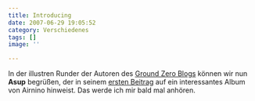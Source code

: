 ```yaml
---
title: Introducing
date: 2007-06-29 19:05:52
category: Verschiedenes
tags: []
image: ''

---
```


In der illustren Runder der Autoren des [Ground Zero Blogs](http://www.the-groundzero.com/) können wir nun **Asup** begrüßen, der in seinem [ersten Beitrag](http://www.the-groundzero.com/2007/06/29/airnino-spacesuit-radio/) auf ein interessantes Album von Airnino hinweist. Das werde ich mir bald mal anhören.
